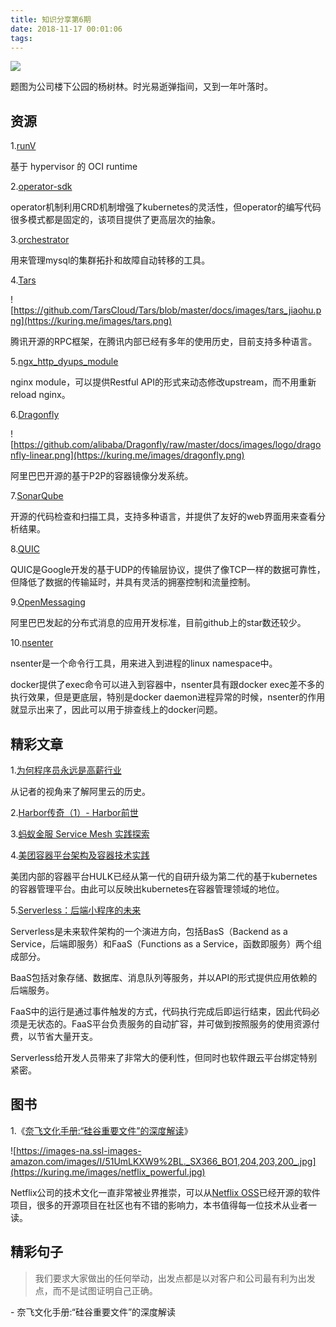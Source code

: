 ```yaml
---
title: 知识分享第6期
date: 2018-11-17 00:01:06
tags:
---
```

![](https://kuring.me/images/leaves.jpeg)

题图为公司楼下公园的杨树林。时光易逝弹指间，又到一年叶落时。

## 资源

1.[runV](https://github.com/hyperhq/runv)

基于 hypervisor 的 OCI runtime

2.[operator-sdk](https://github.com/operator-framework/operator-sdk)

operator机制利用CRD机制增强了kubernetes的灵活性，但operator的编写代码很多模式都是固定的，该项目提供了更高层次的抽象。

3.[orchestrator](https://github.com/github/orchestrator)

用来管理mysql的集群拓扑和故障自动转移的工具。

4.[Tars](https://github.com/TarsCloud/Tars)

![https://github.com/TarsCloud/Tars/blob/master/docs/images/tars_jiaohu.png](https://kuring.me/images/tars.png)

腾讯开源的RPC框架，在腾讯内部已经有多年的使用历史，目前支持多种语言。

5.[ngx_http_dyups_module](https://github.com/yzprofile/ngx_http_dyups_module)

nginx module，可以提供Restful API的形式来动态修改upstream，而不用重新reload nginx。

6.[Dragonfly](https://github.com/alibaba/Dragonfly)

![https://github.com/alibaba/Dragonfly/raw/master/docs/images/logo/dragonfly-linear.png](https://kuring.me/images/dragonfly.png)

阿里巴巴开源的基于P2P的容器镜像分发系统。

7.[SonarQube](https://www.sonarqube.org/)

开源的代码检查和扫描工具，支持多种语言，并提供了友好的web界面用来查看分析结果。

8.[QUIC](https://www.chromium.org/quic)

QUIC是Google开发的基于UDP的传输层协议，提供了像TCP一样的数据可靠性，但降低了数据的传输延时，并具有灵活的拥塞控制和流量控制。

9.[OpenMessaging](http://openmessaging.cloud/)

阿里巴巴发起的分布式消息的应用开发标准，目前github上的star数还较少。

10.[nsenter](https://github.com/jpetazzo/nsenter)

nsenter是一个命令行工具，用来进入到进程的linux namespace中。

docker提供了exec命令可以进入到容器中，nsenter具有跟docker exec差不多的执行效果，但是更底层，特别是docker daemon进程异常的时候，nsenter的作用就显示出来了，因此可以用于排查线上的docker问题。

## 精彩文章

1.[为何程序员永远是高薪行业](http://mp.weixin.qq.com/s?__biz=MzIxNzYxMTU0OQ==&mid=2247486289&idx=1&sn=36950b6c33abbd0fd34dc04c231a1444&chksm=97f66723a081ee35c294fb332f5a530a29d5d69b39b6b77b128efd1260b2222bba622ec3c013&mpshare=1&scene=1&srcid=1026F66EebJRZ6bqonnBKBVi%23rd)

从记者的视角来了解阿里云的历史。

2.[Harbor传奇（1）- Harbor前世](https://mp.weixin.qq.com/s?__biz=MzIwODAzNTA2NQ==&mid=2651219445&idx=1&sn=2cf373851086355ae4ad26cd741480cf&chksm=8cfb8863bb8c01759b536ce04af5d04d8f149701626caa97e73a4012ba059584d63737cf8a3e&mpshare=1&scene=1&srcid=1029OVgZCxr32GyIFbfqKuEs%23rd)

3.[蚂蚁金服 Service Mesh 实践探索](https://mp.weixin.qq.com/s?__biz=MjM5MDE0Mjc4MA==&mid=2651010202&idx=1&sn=742179879a25d526402a5b561b769ed1&chksm=bdbeccc98ac945df391f1b54f06495868a683002ac9fb71a80fc001e10344a991d36019ad1f4&mpshare=1&scene=1&srcid=1031sNSkczy7L8lzRXMgWXlv%23rd)

4.[美团容器平台架构及容器技术实践](https://mp.weixin.qq.com/s?__biz=MjM5NjQ5MTI5OA==&mid=2651749434&idx=1&sn=92dcd59d05984eaa036e7fa804fccf20&chksm=bd12a5778a652c61f4a181c1967dbcf120dd16a47f63a5779fbf931b476e6e712e02d7c7e3a3&mpshare=1&scene=1&srcid=1115JtuwzXeezCv5UkmOcrFw%23rd)

美团内部的容器平台HULK已经从第一代的自研升级为第二代的基于kubernetes的容器管理平台。由此可以反映出kubernetes在容器管理领域的地位。

5.[Serverless：后端小程序的未来](https://mp.weixin.qq.com/s?__biz=MzAxOTAzMDEwMA==&mid=2652507564&idx=1&sn=cfedc29419e54987803197d8b975df62&chksm=8023e497b7546d81d4b68778c78cd3cc8fb7d0e746e385119c7b9e332ec599495da3017d0cda&mpshare=1&scene=1&srcid=1111C1S9Vcyb1bDDgLiCVIfS%23rd)

Serverless是未来软件架构的一个演进方向，包括BasS（Backend as a Service，后端即服务）和FaaS（Functions as a Service，函数即服务）两个组成部分。

BaaS包括对象存储、数据库、消息队列等服务，并以API的形式提供应用依赖的后端服务。

FaaS中的运行是通过事件触发的方式，代码执行完成后即运行结束，因此代码必须是无状态的。FaaS平台负责服务的自动扩容，并可做到按照服务的使用资源付费，以节省大量开支。

Serverless给开发人员带来了非常大的便利性，但同时也软件跟云平台绑定特别紧密。

## 图书

1.《[奈飞文化手册:“硅谷重要文件”的深度解读](https://www.amazon.cn/dp/B07J34BKTL)》

![https://images-na.ssl-images-amazon.com/images/I/51UmLKXW9%2BL._SX366_BO1,204,203,200_.jpg](https://kuring.me/images/netflix_powerful.jpg)

Netflix公司的技术文化一直非常被业界推崇，可以从[Netflix OSS](https://netflix.github.io/)已经开源的软件项目，很多的开源项目在社区也有不错的影响力，本书值得每一位技术从业者一读。

## 精彩句子

> 我们要求大家做出的任何举动，出发点都是以对客户和公司最有利为出发点，而不是试图证明自己正确。

\- 奈飞文化手册:“硅谷重要文件”的深度解读
